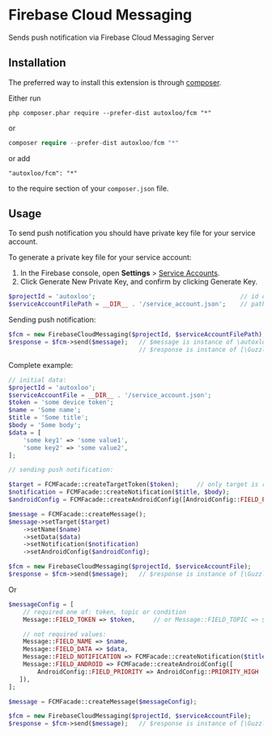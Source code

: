 Firebase Cloud Messaging
========================
Sends push notification via Firebase Cloud Messaging Server

Installation
------------

The preferred way to install this extension is through [composer](http://getcomposer.org/download/).

Either run

```
php composer.phar require --prefer-dist autoxloo/fcm "*"
```

or

```php
composer require --prefer-dist autoxloo/fcm "*"
```

or add

```
"autoxloo/fcm": "*"
```

to the require section of your `composer.json` file.

Usage
-----

To send push notification you should have private key file for your service account.

To generate a private key file for your service account:

1. In the Firebase console, open **Settings** > [Service Accounts](https://console.firebase.google.com/project/_/settings/serviceaccounts/adminsdk).
1. Click Generate New Private Key, and confirm by clicking Generate Key.

```php
$projectId = 'autoxloo';                                        // id of your project created in firebase console
$serviceAccountFilePath = __DIR__ . '/service_account.json';    // path to your generated private key file for your service account
```

Sending push notification:

```php
$fcm = new FirebaseCloudMessaging($projectId, $serviceAccountFilePath);
$response = $fcm->send($message);   // $message is instance of \autoxloo\fcm\message\Message
                                    // $response is instance of [\GuzzleHttp\Psr7\Response](https://github.com/guzzle/psr7/blob/master/src/Response.php)
```

Complete example:

```php
// initial data:
$projectId = 'autoxloo';
$serviceAccountFile = __DIR__ . '/service_account.json';
$token = 'some device token';
$name = 'Some name';
$title = 'Some title';
$body = 'Some body';
$data = [
    'some key1' => 'some value1',
    'some key2' => 'some value2',
]; 

// sending push notification:

$target = FCMFacade::createTargetToken($token);     // only target is required
$notification = FCMFacade::createNotification($title, $body);
$androidConfig = FCMFacade::createAndroidConfig([AndroidConfig::FIELD_PRIORITY => AndroidConfig::PRIORITY_HIGH]);

$message = FCMFacade::createMessage();
$message->setTarget($target)
    ->setName($name)
    ->setData($data)
    ->setNotification($notification)
    ->setAndroidConfig($androidConfig);

$fcm = new FirebaseCloudMessaging($projectId, $serviceAccountFile);
$response = $fcm->send($message);   // $response is instance of [\GuzzleHttp\Psr7\Response](https://github.com/guzzle/psr7/blob/master/src/Response.php)
```

Or

```php
$messageConfig = [
    // required one of: token, topic or condition
    Message::FIELD_TOKEN => $token,     // or Message::FIELD_TOPIC => $topic or Message::FIELD_CONDITION => $condition

    // not required values:
    Message::FIELD_NAME => $name,
    Message::FIELD_DATA => $data,
    Message::FIELD_NOTIFICATION => FCMFacade::createNotification($title, $body),
    Message::FIELD_ANDROID => FCMFacade::createAndroidConfig([
        AndroidConfig::FIELD_PRIORITY => AndroidConfig::PRIORITY_HIGH
   ]),
];

$message = FCMFacade::createMessage($messageConfig);

$fcm = new FirebaseCloudMessaging($projectId, $serviceAccountFile);
$response = $fcm->send($message);   // $response is instance of [\GuzzleHttp\Psr7\Response](https://github.com/guzzle/psr7/blob/master/src/Response.php)
```
